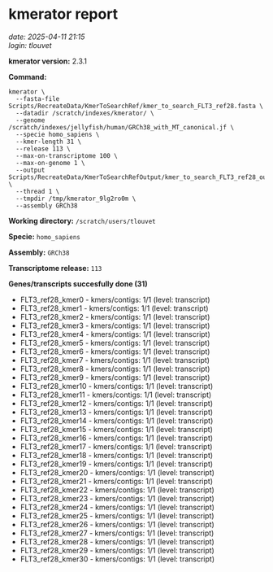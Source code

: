 # kmerator report
*date: 2025-04-11 21:15*  
*login: tlouvet*

**kmerator version:** 2.3.1

**Command:**

```
kmerator \
  --fasta-file Scripts/RecreateData/KmerToSearchRef/kmer_to_search_FLT3_ref28.fasta \
  --datadir /scratch/indexes/kmerator/ \
  --genome /scratch/indexes/jellyfish/human/GRCh38_with_MT_canonical.jf \
  --specie homo_sapiens \
  --kmer-length 31 \
  --release 113 \
  --max-on-transcriptome 100 \
  --max-on-genome 1 \
  --output Scripts/RecreateData/KmerToSearchRefOutput/kmer_to_search_FLT3_ref28_output \
  --thread 1 \
  --tmpdir /tmp/kmerator_9lg2ro0m \
  --assembly GRCh38
```

**Working directory:** `/scratch/users/tlouvet`

**Specie:** `homo_sapiens`

**Assembly:** `GRCh38`

**Transcriptome release:** `113`

**Genes/transcripts succesfully done (31)**

- FLT3_ref28_kmer0 - kmers/contigs: 1/1 (level: transcript)
- FLT3_ref28_kmer1 - kmers/contigs: 1/1 (level: transcript)
- FLT3_ref28_kmer2 - kmers/contigs: 1/1 (level: transcript)
- FLT3_ref28_kmer3 - kmers/contigs: 1/1 (level: transcript)
- FLT3_ref28_kmer4 - kmers/contigs: 1/1 (level: transcript)
- FLT3_ref28_kmer5 - kmers/contigs: 1/1 (level: transcript)
- FLT3_ref28_kmer6 - kmers/contigs: 1/1 (level: transcript)
- FLT3_ref28_kmer7 - kmers/contigs: 1/1 (level: transcript)
- FLT3_ref28_kmer8 - kmers/contigs: 1/1 (level: transcript)
- FLT3_ref28_kmer9 - kmers/contigs: 1/1 (level: transcript)
- FLT3_ref28_kmer10 - kmers/contigs: 1/1 (level: transcript)
- FLT3_ref28_kmer11 - kmers/contigs: 1/1 (level: transcript)
- FLT3_ref28_kmer12 - kmers/contigs: 1/1 (level: transcript)
- FLT3_ref28_kmer13 - kmers/contigs: 1/1 (level: transcript)
- FLT3_ref28_kmer14 - kmers/contigs: 1/1 (level: transcript)
- FLT3_ref28_kmer15 - kmers/contigs: 1/1 (level: transcript)
- FLT3_ref28_kmer16 - kmers/contigs: 1/1 (level: transcript)
- FLT3_ref28_kmer17 - kmers/contigs: 1/1 (level: transcript)
- FLT3_ref28_kmer18 - kmers/contigs: 1/1 (level: transcript)
- FLT3_ref28_kmer19 - kmers/contigs: 1/1 (level: transcript)
- FLT3_ref28_kmer20 - kmers/contigs: 1/1 (level: transcript)
- FLT3_ref28_kmer21 - kmers/contigs: 1/1 (level: transcript)
- FLT3_ref28_kmer22 - kmers/contigs: 1/1 (level: transcript)
- FLT3_ref28_kmer23 - kmers/contigs: 1/1 (level: transcript)
- FLT3_ref28_kmer24 - kmers/contigs: 1/1 (level: transcript)
- FLT3_ref28_kmer25 - kmers/contigs: 1/1 (level: transcript)
- FLT3_ref28_kmer26 - kmers/contigs: 1/1 (level: transcript)
- FLT3_ref28_kmer27 - kmers/contigs: 1/1 (level: transcript)
- FLT3_ref28_kmer28 - kmers/contigs: 1/1 (level: transcript)
- FLT3_ref28_kmer29 - kmers/contigs: 1/1 (level: transcript)
- FLT3_ref28_kmer30 - kmers/contigs: 1/1 (level: transcript)

